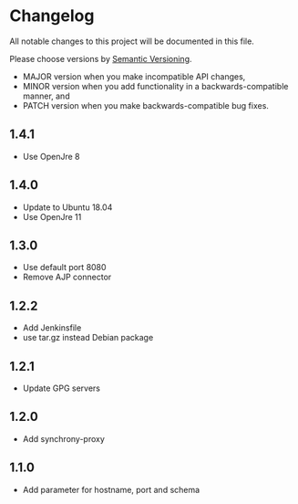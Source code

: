 # Changelog

All notable changes to this project will be documented in this file.

Please choose versions by [Semantic Versioning](http://semver.org/).

* MAJOR version when you make incompatible API changes,
* MINOR version when you add functionality in a backwards-compatible manner, and
* PATCH version when you make backwards-compatible bug fixes.

## 1.4.1

- Use OpenJre 8

## 1.4.0

- Update to Ubuntu 18.04
- Use OpenJre 11

## 1.3.0

- Use default port 8080
- Remove AJP connector

## 1.2.2

- Add Jenkinsfile
- use tar.gz instead Debian package

## 1.2.1

- Update GPG servers

## 1.2.0

- Add synchrony-proxy

## 1.1.0

- Add parameter for hostname, port and schema
